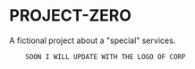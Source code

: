 # PROJECT-ZERO
A fictional project about a "special" services.

        SOON I WILL UPDATE WITH THE LOGO OF CORP
